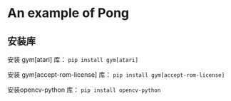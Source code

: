 # An example of Pong

## 安装库
安装 gym[atari] 库： `pip install gym[atari]` 

安装 gym[accept-rom-license] 库： `pip install gym[accept-rom-license]`

安装opencv-python 库： `pip install opencv-python`
